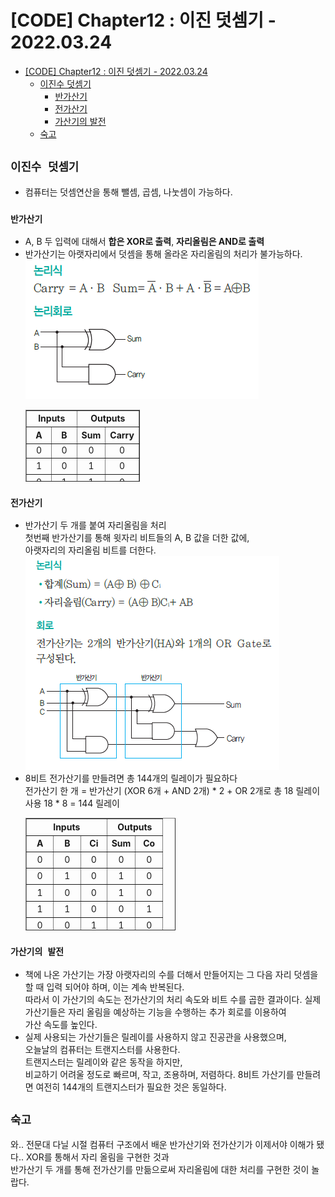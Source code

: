 # [CODE] Chapter12 : 이진 덧셈기 - 2022.03.24

<!-- TOC -->

- [[CODE] Chapter12 : 이진 덧셈기 - 2022.03.24](#code-chapter12--%EC%9D%B4%EC%A7%84-%EB%8D%A7%EC%85%88%EA%B8%B0---20220324)
  - [이진수 덧셈기](#%EC%9D%B4%EC%A7%84%EC%88%98-%EB%8D%A7%EC%85%88%EA%B8%B0)
    - [반가산기](#%EB%B0%98%EA%B0%80%EC%82%B0%EA%B8%B0)
    - [전가산기](#%EC%A0%84%EA%B0%80%EC%82%B0%EA%B8%B0)
    - [가산기의 발전](#%EA%B0%80%EC%82%B0%EA%B8%B0%EC%9D%98-%EB%B0%9C%EC%A0%84)
  - [숙고](#%EC%88%99%EA%B3%A0)

<!-- /TOC -->

## `이진수 덧셈기`
- 컴퓨터는 덧셈연산을 통해 뺄셈, 곱셈, 나눗셈이 가능하다.

### `반가산기`
- A, B 두 입력에 대해서 **합은 XOR로 출력**, **자리올림은 AND로 출력**  
- 반가산기는 아랫자리에서 덧셈을 통해 올라온 자리올림의 처리가 불가능하다.  
  ![image](./images/chapter_12_01.png)  
  <table style="border-collapse: collapse; width: 38.1395%; height: 115px;" border="1">
  <tbody>
  <tr style="height: 20px;">
  <td style="width: 50%; height: 20px; text-align: center;" colspan="2"><b>Inputs</b></td>
  <td style="width: 50%; height: 20px; text-align: center;" colspan="2"><b>Outputs</b></td>
  </tr>
  <tr style="height: 20px;">
  <td style="width: 25%; height: 20px; text-align: center;"><b>A</b></td>
  <td style="width: 25%; height: 20px; text-align: center;"><b>B</b></td>
  <td style="width: 25%; height: 20px; text-align: center;"><b>Sum</b></td>
  <td style="width: 25%; height: 20px; text-align: center;"><b>Carry</b></td>
  </tr>
  <tr style="height: 15px;">
  <td style="width: 25%; height: 15px; text-align: center;">0</td>
  <td style="width: 25%; height: 15px; text-align: center;">0</td>
  <td style="width: 25%; height: 15px; text-align: center;">0</td>
  <td style="width: 25%; height: 15px; text-align: center;">0</td>
  </tr>
  <tr style="height: 20px;">
  <td style="width: 25%; height: 20px; text-align: center;">1</td>
  <td style="width: 25%; height: 20px; text-align: center;">0</td>
  <td style="width: 25%; height: 20px; text-align: center;">1</td>
  <td style="width: 25%; height: 20px; text-align: center;">0</td>
  </tr>
  <tr style="height: 20px;">
  <td style="width: 25%; height: 20px; text-align: center;">0</td>
  <td style="width: 25%; height: 20px; text-align: center;">1</td>
  <td style="width: 25%; height: 20px; text-align: center;">1</td>
  <td style="width: 25%; height: 20px; text-align: center;">0</td>
  </tr>
  <tr style="height: 20px;">
  <td style="width: 25%; height: 20px; text-align: center;">1</td>
  <td style="width: 25%; height: 20px; text-align: center;">1</td>
  <td style="width: 25%; height: 20px; text-align: center;">0</td>
  <td style="width: 25%; height: 20px; text-align: center;">1</td>
  </tr>
  </tbody>
  </table>
### `전가산기`
- 반가산기 두 개를 붙여 자리올림을 처리  
  첫번째 반가산기를 통해 윗자리 비트들의 A, B 값을 더한 값에,  
  아랫자리의 자리올림 비트를 더한다.
  ![image](./images/chapter_12_02.png)  
- 8비트 전가산기를 만들려면 총 144개의 릴레이가 필요하다  
  전가산기 한 개 = 반가산기 (XOR 6개 + AND 2개) * 2 + OR 2개로 총 18 릴레이 사용
  18 * 8 = 144 릴레이
  <table style="border-collapse: collapse; width: 50%; height: 180px;" border="1">
  <tbody>
  <tr style="height: 20px;">
  <td style="width: 59.0698%; text-align: center; height: 20px;" colspan="3"><b>Inputs</b></td>
  <td style="width: 40.9302%; text-align: center; height: 20px;" colspan="2"><b>Outputs</b></td>
  </tr>
  <tr style="height: 20px;">
  <td style="width: 20%; text-align: center; height: 20px;"><b>A</b></td>
  <td style="width: 20%; text-align: center; height: 20px;"><b>B</b></td>
  <td style="width: 19.0698%; text-align: center; height: 20px;"><b>Ci</b></td>
  <td style="width: 20.9302%; text-align: center; height: 20px;"><b>Sum</b></td>
  <td style="width: 20%; text-align: center; height: 20px;"><b>Co</b></td>
  </tr>
  <tr style="height: 20px;">
  <td style="width: 20%; height: 20px; text-align: center;">0</td>
  <td style="width: 20%; height: 20px; text-align: center;">0</td>
  <td style="width: 19.0698%; height: 20px; text-align: center;">0</td>
  <td style="width: 20.9302%; height: 20px; text-align: center;">0</td>
  <td style="width: 20%; height: 20px; text-align: center;">0</td>
  </tr>
  <tr style="height: 20px;">
  <td style="width: 20%; height: 20px; text-align: center;">0</td>
  <td style="width: 20%; height: 20px; text-align: center;">1</td>
  <td style="width: 19.0698%; height: 20px; text-align: center;">0</td>
  <td style="width: 20.9302%; height: 20px; text-align: center;">1</td>
  <td style="width: 20%; height: 20px; text-align: center;">0</td>
  </tr>
  <tr style="height: 20px;">
  <td style="width: 20%; height: 20px; text-align: center;">1</td>
  <td style="width: 20%; height: 20px; text-align: center;">0</td>
  <td style="width: 19.0698%; height: 20px; text-align: center;">0</td>
  <td style="width: 20.9302%; height: 20px; text-align: center;">1</td>
  <td style="width: 20%; height: 20px; text-align: center;">0</td>
  </tr>
  <tr style="height: 20px;">
  <td style="width: 20%; height: 20px; text-align: center;">1</td>
  <td style="width: 20%; height: 20px; text-align: center;">1</td>
  <td style="width: 19.0698%; height: 20px; text-align: center;">0</td>
  <td style="width: 20.9302%; height: 20px; text-align: center;">0</td>
  <td style="width: 20%; height: 20px; text-align: center;">1</td>
  </tr>
  <tr style="height: 20px;">
  <td style="width: 20%; height: 20px; text-align: center;">0</td>
  <td style="width: 20%; height: 20px; text-align: center;">0</td>
  <td style="width: 19.0698%; height: 20px; text-align: center;">1</td>
  <td style="width: 20.9302%; height: 20px; text-align: center;">1</td>
  <td style="width: 20%; height: 20px; text-align: center;">0</td>
  </tr>
  <tr style="height: 20px;">
  <td style="width: 20%; height: 20px; text-align: center;">0</td>
  <td style="width: 20%; height: 20px; text-align: center;">1</td>
  <td style="width: 19.0698%; height: 20px; text-align: center;">1</td>
  <td style="width: 20.9302%; height: 20px; text-align: center;">0</td>
  <td style="width: 20%; height: 20px; text-align: center;">1</td>
  </tr>
  <tr style="height: 20px;">
  <td style="width: 20%; height: 20px; text-align: center;">1</td>
  <td style="width: 20%; height: 20px; text-align: center;">0</td>
  <td style="width: 19.0698%; height: 20px; text-align: center;">1</td>
  <td style="width: 20.9302%; height: 20px; text-align: center;">0</td>
  <td style="width: 20%; height: 20px; text-align: center;">1</td>
  </tr>
  <tr>
  <td style="width: 20%; text-align: center;">1</td>
  <td style="width: 20%; text-align: center;">1</td>
  <td style="width: 19.0698%; text-align: center;">1</td>
  <td style="width: 20.9302%; text-align: center;">1</td>
  <td style="width: 20%; text-align: center;">1</td>
  </tr>
  </tbody>
  </table>
### `가산기의 발전`
- 책에 나온 가산기는 가장 아랫자리의 수를 더해서 만들어지는 그 다음 자리 덧셈을 할 때 입력 되어야 하며, 이는 계속 반복된다.  
  따라서 이 가산기의 속도는 전가산기의 처리 속도와 비트 수를 곱한 결과이다.
  실제 가산기들은 자리 올림을 예상하는 기능을 수행하는 추가 회로를 이용하여  
  가산 속도를 높인다.
- 실제 사용되는 가산기들은 릴레이를 사용하지 않고 진공관을 사용했으며,  
  오늘날의 컴퓨터는 트랜지스터를 사용한다.  
  트랜지스터는 릴레이와 같은 동작을 하지만,  
  비교하기 어려울 정도로 빠르며, 작고, 조용하며, 저렴하다.
  8비트 가산기를 만들려면 여전히 144개의 트랜지스터가 필요한 것은 동일하다.

## `숙고`
와.. 전문대 다닐 시절 컴퓨터 구조에서 배운 반가산기와 전가산기가 이제서야 이해가 됐다..
XOR를 통해서 자리 올림을 구현한 것과  
반가산기 두 개를 통해 전가산기를 만듦으로써 자리올림에 대한 처리를 구현한 것이 놀랍다.